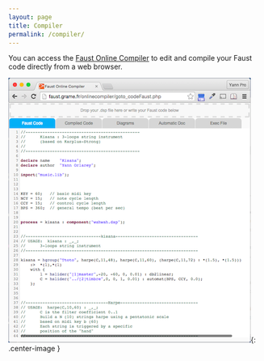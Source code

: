 ```yaml
---
layout: page
title: Compiler
permalink: /compiler/
---
```


You can access the [Faust Online Compiler](http://faust.grame.fr/onlinecompiler) to edit and compile your Faust code directly from a web browser. 

![onlinecompiler](/images/onlinecompiler.png){: .center-image }

